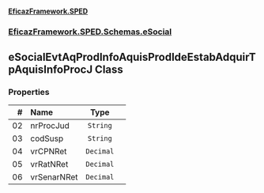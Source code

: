 #### [EficazFramework.SPED](EficazFrameworkSPED.md 'EficazFramework SPED')
### [EficazFramework.SPED.Schemas.eSocial](EficazFramework.SPED.Schemas.eSocial.md 'EficazFramework.SPED.Schemas.eSocial')

## eSocialEvtAqProdInfoAquisProdIdeEstabAdquirTpAquisInfoProcJ Class
### Properties

| # | Name | Type | |
| ---: | :--- | :---: | :--- |
| 02 | nrProcJud | `String` |  |
| 03 | codSusp | `String` |  |
| 04 | vrCPNRet | `Decimal` |  |
| 05 | vrRatNRet | `Decimal` |  |
| 06 | vrSenarNRet | `Decimal` |  |
